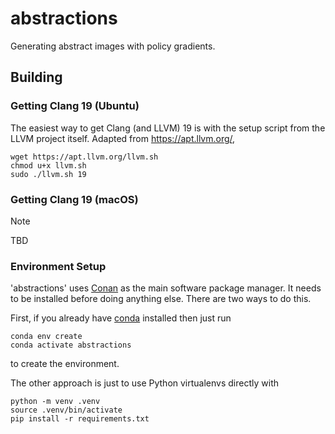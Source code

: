 # abstractions
Generating abstract images with policy gradients.

## Building

### Getting Clang 19 (Ubuntu)

The easiest way to get Clang (and LLVM) 19 is with the setup script from the
LLVM project itself.  Adapted from https://apt.llvm.org/,

```shell
wget https://apt.llvm.org/llvm.sh
chmod u+x llvm.sh
sudo ./llvm.sh 19
```

### Getting Clang 19 (macOS)

> [!NOTE]
> TBD

### Environment Setup

'abstractions' uses [Conan](https://conan.io/) as the main software package
manager.  It needs to be installed before doing anything else.  There are two
ways to do this.

First, if you already have [conda](https://docs.conda.io/en/latest/) installed
then just run

```shell
conda env create
conda activate abstractions
```

to create the environment.

The other approach is just to use Python virtualenvs directly with

```shell
python -m venv .venv
source .venv/bin/activate
pip install -r requirements.txt
```
